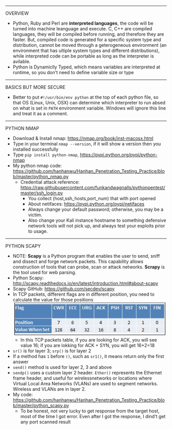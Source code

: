 

***************************************************************************

OVERVIEW

* Python, Ruby and Perl are <b>interpreted languages</b>, the code will be turned into machine leanguage and execute. C, C++ are compiled languages, they will be compiled before running, and therefore they are faster. But, compiled code is generated for a specific system type and distribution, cannot be moved through a geterogeneous environment (an environment that has ultiple system types and different distributions), while interpreted code can be portable as long as the interpreter is avilable.
* Python is Dynamiclly Typed, which means variables are interpreted at runtime, so you don't need to define variable size or type

***************************************************************************

BASICS BUT MORE SECURE

* Better to put `#!/usr/bin/env python` at the top of each python file, so that OS (Linux, Unix, OSX) can determine which interpreter to run absed on what is set in `PATH` environment variable. Windows will ignore this line and treat it as a comment.

***************************************************************************

PYTHON NMAP

* Download & Install nmap: https://nmap.org/book/inst-macosx.html 
* Type in your terminal `nmap --version`, if it will show a version then you installed successfully
* Type `pip install python-nmap`, https://pypi.python.org/pypi/python-nmap
* My python nmap code: https://github.com/hanhanwu/Hanhan_Penetration_Testing_Practice/blob/master/python_nmap.py
  * Credential attack reference: https://raw.githubusercontent.com/funkandwagnalls/pythonpentest/master/ssh_login.py
    * You collect (host,ssh_hosts,port_num) that with port opened
    * About netifaces: https://pypi.python.org/pypi/netifaces
    * Always change your default password; otherwise, you may be a victim. 
    * Also change your Kali instance hostname to something defensive network tools will not pick up, and always test your exploits prior to usage.

***************************************************************************

PYTHON SCAPY

* NOTE: <b>Scapy</b> is a Python program that enables the user to send, sniff and dissect and forge network packets. This capability allows construction of tools that can probe, scan or attack networks. <b>Scrapy</b> is the tool used for web parsing.
* Python Scapy: http://scapy.readthedocs.io/en/latest/introduction.html#about-scapy
* Scapy GitHub: https://github.com/secdev/scapy
* In TCP packets, different flags are in different position, you need to calculate the value for those positions
![TCP Packets](https://github.com/hanhanwu/Hanhan_Penetration_Testing_Practice/blob/master/TCP_flags.png)
  * In this TCP packets table, if you are looking for ACK, you will see value 16; if you are lokking for ACK + SYN, you will get 16+2=18
* `sr()` is for layer 3; `srp()` is for layer 2
* If a method has `1` before `()`, such as `sr1()`, it means return only the first answer
* `send()` method is used for layer 2, 3 and above
* `sendp()` uses a custom layer 2 header. `Ether()` represents the Ethernet frame header, and useful for wirelessnetworks or locations where Virtual Local Area Networks (VLANs) are used to segment networks. Wireless and VLANs are in layer 2.
* My code: https://github.com/hanhanwu/Hanhan_Penetration_Testing_Practice/blob/master/python_scapy.py
  * To be honest, not very lucky to get response from the target host, most of the time I got error. Even after I got the response, I dind't get any port scanned result
